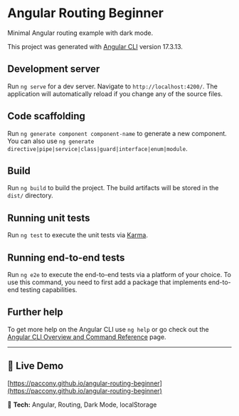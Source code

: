 # Angular Routing Beginner

Minimal Angular routing example with dark mode.

This project was generated with [Angular CLI](https://github.com/angular/angular-cli) version 17.3.13.

## Development server
Run `ng serve` for a dev server. Navigate to `http://localhost:4200/`. The application will automatically reload if you change any of the source files.

## Code scaffolding
Run `ng generate component component-name` to generate a new component. You can also use `ng generate directive|pipe|service|class|guard|interface|enum|module`.

## Build
Run `ng build` to build the project. The build artifacts will be stored in the `dist/` directory.

## Running unit tests
Run `ng test` to execute the unit tests via [Karma](https://karma-runner.github.io/latest/index.html).

## Running end-to-end tests
Run `ng e2e` to execute the end-to-end tests via a platform of your choice. To use this command, you need to first add a package that implements end-to-end testing capabilities.

## Further help
To get more help on the Angular CLI use `ng help` or go check out the [Angular CLI Overview and Command Reference](https://angular.io/cli) page.

---

## 🚀 Live Demo
[https://paccony.github.io/angular-routing-beginner](https://paccony.github.io/angular-routing-beginner)

🔧 **Tech:** Angular, Routing, Dark Mode, localStorage
